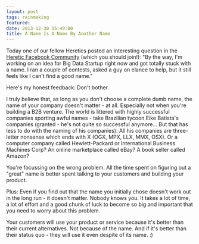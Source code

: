 ```yaml
---
layout: post
tags: rainmaking
featured: 
date: 2013-12-30 15:49:00
title: A Name Is A Name By Another Name
---
```

Today one of our fellow Heretics posted an interesting question in the [Heretic Facebook Community](https://www.facebook.com/groups/theheretic/) (which you should join!): "By the way, I'm working on an idea for Big Data Startup right now and got totally stuck with a name. I ran a couple of contests, asked a guy on elance to help, but it still feels like I can't find a good name."

Here's my honest feedback: Don't bother.

I truly believe that, as long as you don't choose a complete dumb name, the name of your company doesn't matter - at all. Especially not when you're building a B2B venture. The world is littered with highly successful companies sporting awful names - take Brazilian tycoon Eike Batista's companies (granted - he's not quite so successful anymore… But that has less to do with the naming of his companies): All his companies are three-letter nonsense which ends with X (OGX, MPX, LLX, MMX, OSX). Or a computer company called Hewlett-Packard or International Business Machines Corp? An online marketplace called eBay? A book seller called Amazon?

You're focussing on the wrong problem. All the time spent on figuring out a "great" name is better spent talking to your customers and building your product.

Plus: Even if you find out that the name you initially chose doesn't work out in the long run - it doesn't matter. Nobody knows you. It takes a lot of time, a lot of effort and a good chunk of luck to become so big and important that you need to worry about this problem.

Your customers will use your product or service because it's better than their current alternatives. Not because of the name. And if it's better than their status quo - they will use it even despite of its name. :)